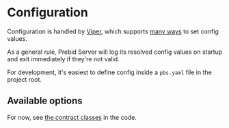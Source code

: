 # Configuration

Configuration is handled by [Viper](https://github.com/spf13/viper), which supports [many ways](https://github.com/spf13/viper#why-viper) to set config values.

As a general rule, Prebid Server will log its resolved config values on startup and exit immediately if they're not valid.

For development, it's easiest to define config inside a `pbs.yaml` file in the project root.

## Available options

For now, see [the contract classes](../../config/config.go) in the code.
